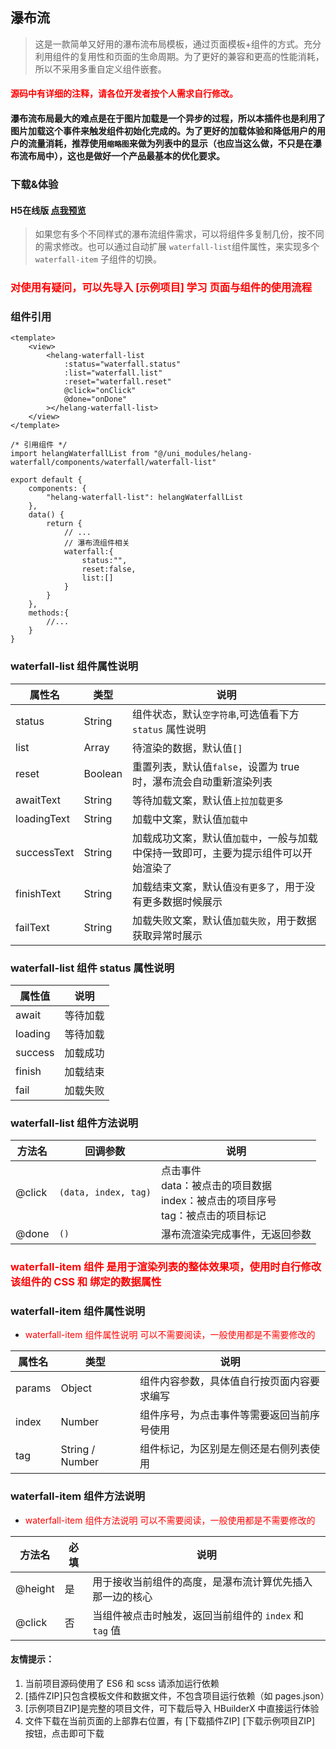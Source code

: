 ## 瀑布流

> 这是一款简单又好用的瀑布流布局模板，通过页面模板+组件的方式。充分利用组件的复用性和页面的生命周期。为了更好的兼容和更高的性能消耗，所以不采用多重自定义组件嵌套。

#### <font color="red">源码中有详细的注释，请各位开发者按个人需求自行修改。</font>


#### 瀑布流布局最大的难点是在于图片加载是一个异步的过程，所以本插件也是利用了图片加载这个事件来触发组件初始化完成的。为了更好的加载体验和降低用户的用户的流量消耗，推荐使用`缩略图`来做为列表中的显示（也应当这么做，不只是在瀑布流布局中），这也是做好一个产品最基本的优化要求。

### 下载&体验

#### H5在线版 [点我预览](https://mydarling.gitee.io/uniapp-extend/#/uni_modules/helang-waterfall/pages/waterfall/waterfall)

> 如果您有多个不同样式的瀑布流组件需求，可以将组件多复制几份，按不同的需求修改。也可以通过自动扩展 `waterfall-list`组件属性，来实现多个`waterfall-item` 子组件的切换。

### <font color="red">对使用有疑问，可以先导入 [示例项目] 学习 页面与组件的使用流程</font>

### 组件引用

```
<template>
	<view>
		<helang-waterfall-list
			:status="waterfall.status"
			:list="waterfall.list"
			:reset="waterfall.reset"
			@click="onClick"
			@done="onDone"
		></helang-waterfall-list>
	</view>
</template>

/* 引用组件 */
import helangWaterfallList from "@/uni_modules/helang-waterfall/components/waterfall/waterfall-list"

export default {
    components: {
        "helang-waterfall-list": helangWaterfallList
    },
    data() {
        return {
            // ...
            // 瀑布流组件相关
            waterfall:{
                status:"",
                reset:false,
                list:[]
            }
        }
    },
    methods:{
        //...
    }
}
```

### waterfall-list 组件属性说明

属性名 | 类型 | 说明
--------|------|------
status | String | 组件状态，默认`空字符串`,可选值看下方 `status` 属性说明
list | Array | 待渲染的数据，默认值`[]`
reset | Boolean | 重置列表，默认值`false`，设置为 true 时，瀑布流会自动重新渲染列表
awaitText | String | 等待加载文案，默认值`上拉加载更多`
loadingText | String | 加载中文案，默认值`加载中`
successText | String | 加载成功文案，默认值`加载中`，一般与加载中保持一致即可，主要为提示组件可以开始渲染了
finishText | String | 加载结束文案，默认值`没有更多了`，用于没有更多数据时候展示
failText | String | 加载失败文案，默认值`加载失败`，用于数据获取异常时展示

### waterfall-list 组件 status 属性说明

属性值 | 说明
--------|------
await | 等待加载
loading | 等待加载
success | 加载成功
finish | 加载结束
fail | 加载失败

### waterfall-list 组件方法说明

方法名 | 回调参数 | 说明
--------|------|------
@click | `(data, index, tag)` | 点击事件 <br/> data：被点击的项目数据 <br/> index：被点击的项目序号 <br/> tag：被点击的项目标记
@done | `()` | 瀑布流渲染完成事件，无返回参数


### <font color="red">waterfall-item 组件 是用于渲染列表的整体效果项，使用时自行修改该组件的 CSS 和 绑定的数据属性</font>

### waterfall-item 组件属性说明

- <font color="red">waterfall-item 组件属性说明 可以不需要阅读，一般使用都是不需要修改的</font>

属性名 | 类型 | 说明
--------|------|------
params | Object | 组件内容参数，具体值自行按页面内容要求编写
index | Number | 组件序号，为点击事件等需要返回当前序号使用
tag | String / Number | 组件标记，为区别是左侧还是右侧列表使用


### waterfall-item 组件方法说明

- <font color="red">waterfall-item 组件方法说明 可以不需要阅读，一般使用都是不需要修改的</font>

方法名 | 必填 | 说明
--------|------|------
@height | 是 | 用于接收当前组件的高度，是瀑布流计算优先插入那一边的核心
@click | 否 | 当组件被点击时触发，返回当前组件的 `index` 和 `tag` 值


#### 友情提示：
1. 当前项目源码使用了 ES6 和 scss 请添加运行依赖
2. [插件ZIP]只包含模板文件和数据文件，不包含项目运行依赖（如 pages.json）
3. [示例项目ZIP]是完整的项目文件，可下载后导入 HBuilderX 中直接运行体验
4. 文件下载在当前页面的上部靠右位置，有 [下载插件ZIP] [下载示例项目ZIP] 按钮，点击即可下载